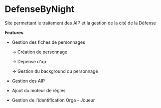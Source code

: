 # DefenseByNight
Site permettant le traitement des AIP et la gestion de la cité de la Défense

**Features**

- Gestion des fiches de personnages

  -> Création de personnage
  
  -> Dépense d'xp
  
  
  -> Gestion du background du personnage
  
  
- Gestion des AIP
- Ajout du moteur de règles
- Gestion de l'identification Orga - Joueur
